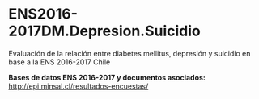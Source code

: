 # ENS2016-2017DM.Depresion.Suicidio
Evaluación de la relación entre diabetes mellitus, depresión y suicidio en base a la ENS 2016-2017 Chile

**Bases de datos ENS 2016-2017 y documentos asociados:**
http://epi.minsal.cl/resultados-encuestas/
